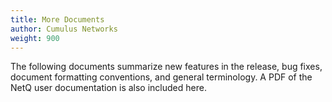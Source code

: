 ```yaml
---
title: More Documents
author: Cumulus Networks
weight: 900
---
```

The following documents summarize new features in the release, bug fixes, document formatting conventions, and general terminology. A PDF of the NetQ user documentation is also included here.
